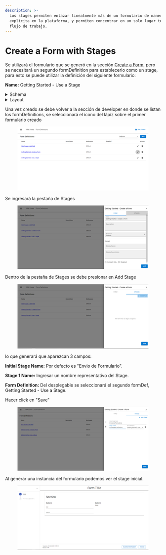 ```yaml
---
description: >-
  Los stages permiten enlazar linealmente más de un formulario de manera
  explícita en la plataforma, y permiten concentrar en un solo lugar todo un
  flujo de trabajo.
---
```


# Create a Form with Stages

Se utilizará el formulario que se generó en la sección [Create a Form](../getting-started/create-a-form.md), pero se necesitará un segundo formDefinition para establecerlo como un stage, para esto se puede utilizar la definición del siguiente formulario:

**Name:** Getting Started - Use a Stage

<details>

<summary>Schema</summary>

{% code overflow="wrap" fullWidth="true" %}
```json
{
    "Foto_4x4": {
        "type": "attachment",
        "maxSizeMb": 100,
        "validationExpressions": [
            {
                "expression": "isEmpty(Foto_4x4)",
                "message": "Requerido"
            }
        ]
    },
    "CUIL": {
        "type": "text",
        "inputMask": "99-99999999-9",
        "validationExpressions": [
            {
                "expression": "isEmpty(CUIL)",
                "message": "Requerido"
            },
            {
                "expression": "not(isEmpty(CUIL))?size(filter([20,23,24,27,30,33,34],j(x)=x==substring(Ingresante.CUIL,1,3)))==0:false",
                "message": "Prefijo incorrecto"
            },
            {
                "expression": "substring(CUIL,4,12)!=DNI",
                "message": "CUIL Inválido"
            },
            {
                "expression": "(CUIL).length!=13",
                "message": "CUIL Inválido"
            }
        ]
    },
    "Celular": {
        "type": "text",
        "matches": {
            "regex": "^[0-9]+[ ][0-9]+$",
            "message": "Formato incorrecto"
        },
        "validationExpressions": [
            {
                "expression": "isEmpty(Ingresante.Celular)",
                "message": "Requerido"
            },
            {
                "expression": "(Ingresante.Celular).length<10",
                "message": "Número inválido"
            }
        ]
    },
    "AclaracionCelular": {
        "type": "text"
    },
    "Calle": {
        "validationExpressions": [
            {
                "expression": "isEmpty(Ingresante.Calle)",
                "message": "Requerido"
            }
        ],
        "type": "text"
    },
    "Altura": {
        "validationExpressions": [
            {
                "expression": "isEmpty(Ingresante.Altura)",
                "message": "Requerido"
            }
        ],
        "type": "text",
        "inputMask": "9999999"
    },
    "Piso": {
        "type": "text",
        "inputMask": "999"
    },
    "Depto": {
        "type": "text"
    },
    "Localidad": {
        "validationExpressions": [
            {
                "expression": "isEmpty(Ingresante.Localidad)",
                "message": "Requerido"
            }
        ],
        "type": "text"
    },
    "Provincia": {
        "validationExpressions": [
            {
                "expression": "isEmpty(Ingresante.Provincia)",
                "message": "Requerido"
            }
        ],
        "type": "select",
        "options": [
            {
                "value": "Buenos Aires"
            },
            {
                "value": "CABA"
            },
            {
                "value": "Catamarca"
            },
            {
                "value": "Chaco"
            },
            {
                "value": "Chubut"
            },
            {
                "value": "Córdoba"
            },
            {
                "value": "Corrientes"
            },
            {
                "value": "Entre Ríos"
            },
            {
                "value": "Formosa"
            },
            {
                "value": "Jujuy"
            },
            {
                "value": "La Pampa"
            },
            {
                "value": "La Rioja"
            },
            {
                "value": "Mendoza"
            },
            {
                "value": "Misiones"
            },
            {
                "value": "Neuquén"
            },
            {
                "value": "Río Negro"
            },
            {
                "value": "Salta"
            },
            {
                "value": "San Juan"
            },
            {
                "value": "San Luis"
            },
            {
                "value": "Santa Cruz"
            },
            {
                "value": "Santa Fe"
            },
            {
                "value": "Santiago del Estero"
            },
            {
                "value": "Tierra del Fuego"
            },
            {
                "value": "Tucumán"
            }
        ]
    },
    "CuentaBancaria": {
        "type": "options",
        "options": [
            {
                "value": "Si"
            },
            {
                "value": "No"
            }
        ],
        "validationExpressions": [
            {
                "expression": "isEmpty(CuentaBancaria)",
                "message": "Requerido"
            }
        ]
    },
    "Constancia_de_CBU": {
        "type": "attachment",
        "maxSizeMb": 10,
        "validationExpressions": [
            {
                "expression": "and(CuentaBancaria=='Si', isEmpty(Constancia_de_CBU))",
                "message": "Requerido"
            }
        ]
    }
}
```
{% endcode %}

</details>

<details>

<summary>Layout</summary>

{% code overflow="wrap" fullWidth="true" %}
```json
{
	"spacing": 2,
	"header": {
		"elements": [
			{
				"type": "column",
				"size": 4,
				"verticalAlign": "center",
				"elements": [
					{
						"type": "text",
						"label": "Documento de Ingreso",
						"align": "center",
						"weight": "bold",
						"size": 12
					}
				]
			}
		]
	},
	"elements": [
		{
			"type": "section",
			"title": "Ingresante",
			"elements": [
				{
					"type": "column",
					"size": 12,
					"elements": [
						{
							"type": "field",
							"name": "Foto_4x4",
							"label": "Foto 4x4",
							"size": 4
						}
					]
				},
				{
					"type": "column",
					"size": 12,
					"elements": [
						{
							"type": "field",
							"name": "CUIL",
							"size": 4
						},
						{
							"type": "field",
							"name": "Celular",
							"label": "Celular",
							"size": 4
						},
						{
							"type": "text",
							"style": "italic",
							"verticalAlign": "center",
							"label": "Ingresar código de área y número separados por un espacio según el ejemplo: 011 12345678",
							"size": 4
						}
					]
				},
				{
					"type": "text",
					"label": "Domicilio",
					"size": 12,
					"margin": "25px 0px 0px 0px"
				},
				{
					"type": "column",
					"size": 12,
					"elements": [
						{
							"type": "field",
							"name": "Calle",
							"size": 3
						},
						{
							"type": "field",
							"name": "Altura",
							"size": 1
						},
						{
							"type": "field",
							"name": "Piso",
							"size": 1
						},
						{
							"type": "field",
							"name": "Depto",
							"size": 1
						},
						{
							"type": "field",
							"name": "Localidad",
							"size": 2
						},
						{
							"type": "field",
							"name": "Provincia",
							"size": 4
						}
					]
				},
				{
					"type": "text",
					"label": "Cuenta Bancaria",
					"textVariant": "h6",
					"size": 12,
					"margin": "25px 0px 0px 0px"
				},
				{
					"type": "column",
					"size": 12,
					"elements": [
						{
							"type": "field",
							"name": "CuentaBancaria",
							"label": "Posee cuenta bancaria",
							"size": 4
						},
						{
							"type": "field",
							"name": "Constancia_de_CBU",
							"visibility": "CuentaBancaria=='Si'",
							"label": "Constancia CBU",
							"size": 4
						},
						{
							"type": "text",
							"visibility": "CuentaBancaria=='Si'",
							"style": "italic",
							"verticalAlign": "center",
							"label": "En la constancia de CBU deben figurar legibles los 22 dígitos, el banco, su nombre y apellido y/o DNI/CUIL",
							"size": 4
						}
					]
				}
			]
		}
	]
}
```
{% endcode %}

</details>

Una vez creado se debe volver a la sección de developer en donde se listan los formDefinitions, se seleccionará el ícono del lápiz sobre el primer formulario creado&#x20;

<figure><img src="../../.gitbook/assets/image (11).png" alt=""><figcaption></figcaption></figure>

Se ingresará la pestaña de Stages

<figure><img src="../../.gitbook/assets/image (4).png" alt=""><figcaption></figcaption></figure>

Dentro de la pestaña de Stages se debe presionar en Add Stage

<figure><img src="../../.gitbook/assets/image (13).png" alt=""><figcaption></figcaption></figure>

lo que generará que aparezcan 3 campos:

**Initial Stage Name:** Por defecto es "Envio de Formulario".

**Stage 1 Name:** Ingresar un nombre representativo del Stage.

**Form Definition:** Del desplegable se seleccionará el segundo formDef, Getting Started - Use a Stage.

Hacer click en "Save"

<figure><img src="../../.gitbook/assets/image (9).png" alt=""><figcaption></figcaption></figure>

Al generar una instancia del formulario podemos ver el stage inicial.

<figure><img src="../../.gitbook/assets/image (25).png" alt=""><figcaption></figcaption></figure>
